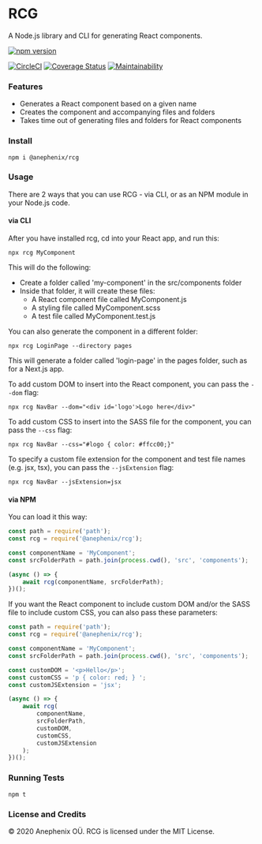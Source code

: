 # RCG

A Node.js library and CLI for generating React components.

[![npm version](https://badge.fury.io/js/%40anephenix%2Frcg.svg)](https://badge.fury.io/js/%40anephenix%2Frcg)

[![CircleCI](https://circleci.com/gh/anephenix/rcg.svg?style=shield)](https://circleci.com/gh/anephenix/rcg)
[![Coverage Status](https://coveralls.io/repos/github/anephenix/rcg/badge.svg?branch=master)](https://coveralls.io/github/anephenix/rcg?branch=master)
[![Maintainability](https://api.codeclimate.com/v1/badges/67061d6077ef7ceaa0c9/maintainability)](https://codeclimate.com/github/anephenix/rcg/maintainability)

### Features

-   Generates a React component based on a given name
-   Creates the component and accompanying files and folders
-   Takes time out of generating files and folders for React components

### Install

```
npm i @anephenix/rcg
```

### Usage

There are 2 ways that you can use RCG - via CLI, or as an NPM module in your Node.js code.

#### via CLI

After you have installed rcg, cd into your React app, and run this:

```
npx rcg MyComponent
```

This will do the following:

-   Create a folder called 'my-component' in the src/components folder
-   Inside that folder, it will create these files:
    -   A React component file called MyComponent.js
    -   A styling file called MyComponent.scss
    -   A test file called MyComponent.test.js

You can also generate the component in a different folder:

```
npx rcg LoginPage --directory pages
```

This will generate a folder called 'login-page' in the pages folder, such as for a Next.js app.

To add custom DOM to insert into the React component, you can pass the `--dom` flag:

```
npx rcg NavBar --dom="<div id='logo'>Logo here</div>"
```

To add custom CSS to insert into the SASS file for the component, you can pass the `--css` flag:

```
npx rcg NavBar --css="#logo { color: #ffcc00;}"
```

To specify a custom file extension for the component and test file names (e.g. jsx, tsx), you can pass the `--jsExtension` flag:

```
npx rcg NavBar --jsExtension=jsx
```

#### via NPM

You can load it this way:

```javascript
const path = require('path');
const rcg = require('@anephenix/rcg');

const componentName = 'MyComponent';
const srcFolderPath = path.join(process.cwd(), 'src', 'components');

(async () => {
    await rcg(componentName, srcFolderPath);
})();
```

If you want the React component to include custom DOM and/or the SASS file to include custom CSS, you can also pass these parameters:

```javascript
const path = require('path');
const rcg = require('@anephenix/rcg');

const componentName = 'MyComponent';
const srcFolderPath = path.join(process.cwd(), 'src', 'components');

const customDOM = '<p>Hello</p>';
const customCSS = 'p { color: red; } ';
const customJSExtension = 'jsx';

(async () => {
    await rcg(
        componentName,
        srcFolderPath,
        customDOM,
        customCSS,
        customJSExtension
    );
})();
```

### Running Tests

```
npm t
```

### License and Credits

&copy; 2020 Anephenix OÜ. RCG is licensed under the MIT License.
